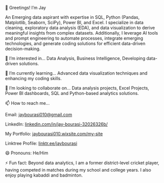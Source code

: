 👋 Greetings! I’m Jay

An Emerging data aspirant with expertise in SQL, Python (Pandas, Matplotlib, Seaborn, SciPy), Power BI, and Excel. I specialize in data cleaning, exploratory data analysis (EDA), and data visualization to derive meaningful insights from complex datasets. Additionally, I leverage AI tools and prompt engineering to automate processes, integrate emerging technologies, and generate coding solutions for efficient data-driven decision-making.

👀 I’m interested in...
Data Analysis, 
Business Intelligence, 
Developing data-driven solutions.

🌱 I’m currently learning...
Advanced data visualization techniques and enhancing my coding skills.

💞️ I’m looking to collaborate on...
Data analysis projects, 
Excel Projects, 
Power BI dashboards, 
SQL and Python-based analytics solutions.

📫 How to reach me...

Email: jaybourasi010@gmail.com

LinkedIn: [linkedin.com/in/jay-bourasi-32026326b/](https://www.linkedin.com/in/jay-bourasi-32026326b/)

My Portfolio: [jaybourasi010.wixsite.com/my-site](https://jaybourasi010.wixsite.com/my-site)

Linktree Profile: [linktr.ee/jaybourasi](https://linktr.ee/jaybourasi)

😄 Pronouns: He/Him

⚡ Fun fact:
Beyond data analytics, I am a former district-level cricket player, having competed in matches during my school and college years. I also enjoy playing kabaddi and badminton.

